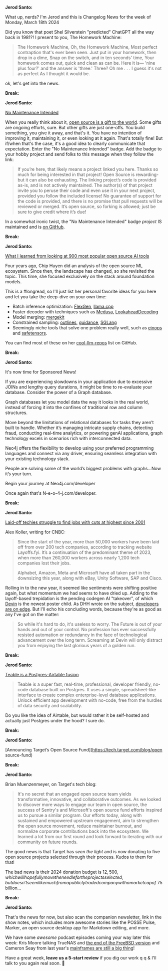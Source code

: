 **Jerod Santo:**

What up, nerds? I'm Jerod and this is Changelog News for the week of Monday, March 18th 2024

Did you know that poet Shel Silverstein "predicted" ChatGPT all the way back in 1981?! I present to you, The Homework Machine:

> The Homework Machine,
> Oh, the Homework Machine,
> Most perfect
> contraption that's ever been seen.
> Just put in your homework, then drop in a dime,
> Snap on the switch, and in ten seconds' time,
> Your homework comes out, quick and clean as can be.
> Here it is— 'nine plus four?' and the answer is 'three.'
> Three?
> Oh me . . .
> I guess it's not as perfect
> As I thought it would be.

ok, let's get into the news.

**Break:**

**Jerod Santo:**

[No Maintenance Intended](https://unmaintained.tech)

  When you really think about it, [open source is a gift to the world](https://changelog.fm/444). Some gifts are ongoing efforts, sure. But other gifts are just one-offs. You build something, you give it away, and that's it. You have no intention of improving it, maintaining it, or even looking at it again. That's totally fine! But if/when that's the case, it's a good idea to clearly communicate that expectation. Enter the "No Maintenance Intended" badge. Add the badge to your hobby project and send folks to this message when they follow the link:

> If you’re here, that likely means a project linked you here.
> Thanks so much for being interested in that project!
> Open Source is rewarding- but it can also be exhausting.
> The linking project’s code is provided as-is, and is not actively maintained.
> The author(s) of that project invite you to peruse their code and even use it in your next project, provided you follow the included license!
> No guarantee of support for the code is provided, and there is no promise that pull requests will be reviewed or merged.
> It’s open source, so forking is allowed; just be sure to give credit where it’s due!

In a somewhat ironic twist, the "No Maintenance Intended" badge _project_ IS maintained and is [on GitHub](https://github.com/potch/unmaintained.tech).

**Break:**

**Jerod Santo:**

[What I learned from looking at 900 most popular open source AI tools](https://huyenchip.com//2024/03/14/ai-oss.html)

Four years ago, Chip Huyen did an analysis of the open source ML ecosystem. Since then, the landscape has changed, so she revisited the topic. This time, she focused exclusively on the stack around foundation models.

This is a #longread, so I'll just list her personal favorite ideas for you here and let you take the deep-dive on your own time:

- Batch inference optimization: [FlexGen](https://github.com/FMInference/FlexGen), [llama.cpp](https://github.com/ggerganov/llama.cpp/pull/1375)
- Faster decoder with techniques such as [Medusa](https://github.com/FasterDecoding/Medusa), [LookaheadDecoding](https://github.com/hao-ai-lab/LookaheadDecoding)
- Model merging: [mergekit](https://github.com/cg123/mergekit)
- Constrained sampling: [outlines](https://github.com/outlines-dev), [guidance](https://github.com/guidance-ai/guidance), [SGLang](https://github.com/sgl-project/sglang)
- Seemingly niche tools that solve one problem really well, such as [einops](https://github.com/arogozhnikov/einops) and [safetensors](https://github.com/huggingface/safetensors).

You can find most of these on her [cool-llm-repos](https://github.com/stars/chiphuyen/lists/cool-llm-repos) list on GitHub.

**Break:**

**Jerod Santo:**

It's now time for Sponsored News!

If you are experiencing slowdowns in your application due to excessive JOINs and lengthy query durations, it might be time to re-evaluate your database. Consider the power of a Graph database.

Graph databases let you model data the way it looks in the real world, instead of forcing it into the confines of traditional row and column structures.

Move beyond the limitations of relational databases for tasks they aren’t built to handle. Whether it’s managing intricate supply chains, detecting fraud, conducting real-time analytics, or powering genAI applications, graph technology excels in scenarios rich with interconnected data.

Neo4j offers the flexibility to develop using your preferred programming languages and connect via any driver, ensuring seamless integration with your existing technology stack.

People are solving some of the world’s biggest problems with graphs…Now it’s your turn.

Begin your journey at Neo4j.com/developer

Once again that's N-e-o-4-j.com/developer.

**Break:**

**Jerod Santo:**

[Laid-off techies struggle to find jobs with cuts at highest since 2001](https://www.cnbc.com/2024/03/15/laid-off-techies-struggle-to-find-jobs-with-cuts-at-highest-since-2001.html)

Alex Koller, writing for CNBC:

> Since the start of the year, more than 50,000 workers have been laid off from over 200 tech companies, according to tracking website Layoffs.fyi. It’s a continuation of the predominant theme of 2023, when more than 260,000 workers across nearly 1,200 tech companies lost their jobs.
>
> Alphabet, Amazon, Meta and Microsoft have all taken part in the downsizing this year, along with eBay, Unity Software, SAP and Cisco.

Rolling in to the new year, it seemed like sentiments were shifting positive again, but what momentum we had seems to have dried up. Adding to the layoff-based trepidation is the pending codegen AI "takeover", of which [Devin](https://www.cognition-labs.com/introducing-devin) is the newest poster child. As DHH wrote on the subject, [developers are on edge](https://world.hey.com/dhh/developers-are-on-edge-4dfcf9c1). But I'll echo his concluding words, because they're as good as any I've got on the matter:

> So while it's hard to do, it's useless to worry. The Future is out of your hands and out of your control. No profession has ever successfully resisted automation or redundancy in the face of technological advancement over the long term. Screaming at Devin will only distract you from enjoying the last glorious years of a golden run.

**Break:**

**Jerod Santo:**

[Teable is a Postgres-Airtable fusion](https://github.com/teableio/teable)

> Teable is a super fast, real-time, professional, developer friendly, no-code database built on Postgres. It uses a simple, spreadsheet-like interface to create complex enterprise-level database applications. Unlock efficient app development with no-code, free from the hurdles of data security and scalability.

Do you like the idea of Airtable, but would rather it be self-hosted and actually just Postgres under the hood? I sure do.

**Break:**

**Jerod Santo:**

[Announcing Target’s Open Source Fund](https://tech.target.com/blog/open source-fund)

**Break:**

**Jerod Santo:**

Brian Muenzenmeyer, on Target's tech blog:

> It's no secret that an engaged open source team yields transformative, innovative, and collaborative outcomes. As we looked to discover more ways to engage our team in open source, the success of Sentry's and Microsoft's open source fund efforts inspired us to pursue a similar program. Our efforts today, along with sustained and empowered upstream engagement, aim to strengthen the open source movement, reduce maintainer burnout, and normalize corporate contributions back into the ecosystem. We learned a lot from our first round and look forward to iterating with our community on future rounds.

The good news is that Target has _seen the light_ and is now donating to five open source projects selected through their process. Kudos to them for that!

The bad news is their 2024 donation budget is $12,500, which will hopefully move the needle for the projects selected, but doesn't seem like much from a publicly traded company with a market cap of ~$75 billion...

**Break:**

**Jerod Santo:**

That's the news for now, but also scan the companion newsletter, link in the show notes, which includes more awesome stories like the POSSE Pulse, Marker, an open source desktop app for Markdown editing, and more.

We have some _awesome_ podcast episodes coming your way later this week: Kris Moore talking TrueNAS and [the end of the FreeBSD version](https://go.theregister.com/feed/www.theregister.com/2024/03/18/truenas_abandons_freebsd/) and Cameron Seay from last year's [mainframes are still a big thing](https://changelog.fm/524)!

Have a great week, **leave us a 5-start review** if you dig our work q q & I'll talk to you again real soon. 💚

